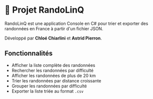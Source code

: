 # 🥾 Projet RandoLinQ

RandoLinQ est une application Console en C# pour trier et exporter des randonnées en France à partir d'un fichier JSON.

Développé par **Chloé Chiarlini** et **Astrid Pierron**.

## Fonctionnalités

- Afficher la liste complète des randonnées
- Rechercher les randonnées par difficulté
- Afficher les randonnées de plus de 20 km
- Trier les randonnées par distance croissante
- Grouper les randonnées par difficulté
- Exporter la liste triée au format `.csv`
